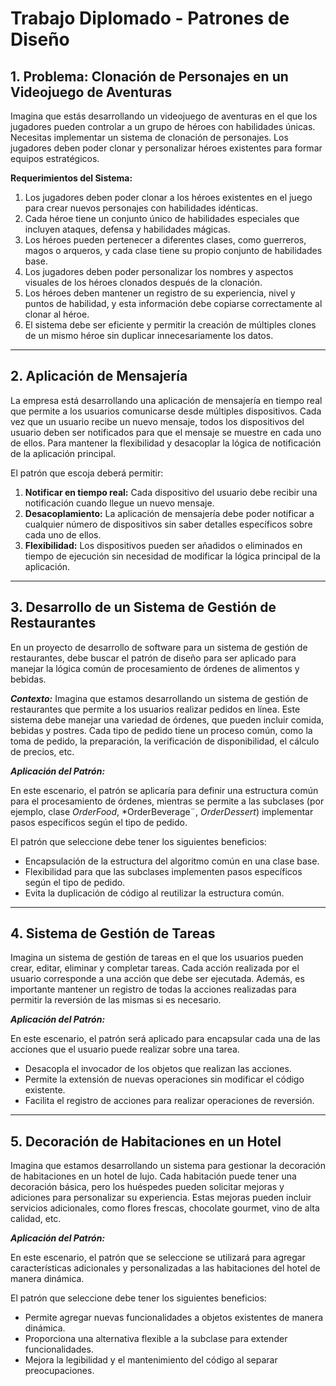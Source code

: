 # Trabajo Diplomado - Patrones de Diseño

## 1. Problema: Clonación de Personajes en un Videojuego de Aventuras
Imagina que estás desarrollando un videojuego de aventuras en el que los jugadores pueden controlar a un grupo de héroes con habilidades únicas. Necesitas implementar un sistema de clonación de personajes. Los jugadores deben poder clonar y personalizar héroes existentes para formar equipos estratégicos.

**Requerimientos del Sistema:**

 1. Los jugadores deben poder clonar a los héroes existentes en el juego para crear nuevos personajes con habilidades idénticas.
 2. Cada héroe tiene un conjunto único de habilidades especiales que incluyen ataques, defensa y habilidades mágicas.
 3. Los héroes pueden pertenecer a diferentes clases, como guerreros, magos o arqueros, y cada clase tiene su propio conjunto de habilidades base.
 4. Los jugadores deben poder personalizar los nombres y aspectos visuales de los héroes clonados después de la clonación.
 5. Los héroes deben mantener un registro de su experiencia, nivel y puntos de habilidad, y esta información debe copiarse correctamente al clonar al héroe.
 6. El sistema debe ser eficiente y permitir la creación de múltiples clones de un mismo héroe sin duplicar innecesariamente los datos.
 ----
## 2. Aplicación de Mensajería
La empresa está desarrollando una aplicación de mensajería en tiempo real que permite a los usuarios comunicarse desde múltiples dispositivos. Cada vez que un usuario recibe un nuevo mensaje, todos los dispositivos del usuario deben ser notificados para que el mensaje se muestre en cada uno de ellos. Para mantener la flexibilidad y desacoplar la lógica de notificación de la aplicación principal.

El patrón que escoja deberá permitir:

1. **Notificar en tiempo real:** Cada dispositivo del usuario debe recibir una notificación cuando llegue un nuevo mensaje.
2. **Desacoplamiento:** La aplicación de mensajería debe poder notificar a cualquier número de dispositivos sin saber detalles específicos sobre cada uno de ellos.
3. **Flexibilidad:** Los dispositivos pueden ser añadidos o eliminados en tiempo de ejecución sin necesidad de modificar la lógica principal de la aplicación.
---
## 3. Desarrollo de un Sistema de Gestión de Restaurantes

En un proyecto de desarrollo de software para un sistema de gestión de restaurantes, debe buscar el patrón de diseño para ser aplicado para manejar la lógica común de procesamiento de órdenes de alimentos y bebidas.

***Contexto:*** Imagina que estamos desarrollando un sistema de gestión de restaurantes que permite a los usuarios realizar pedidos en línea. Este sistema debe manejar una variedad de órdenes, que pueden incluir comida, bebidas y postres. Cada tipo de pedido tiene un proceso común, como la toma de pedido, la preparación, la verificación de disponibilidad, el cálculo de precios, etc.

***Aplicación del Patrón:***

En este escenario, el patrón se aplicaría para definir una estructura común para el procesamiento de órdenes, mientras se permite a las subclases (por ejemplo, clase *OrderFood*, *OrderBeverage¨, *OrderDessert*) implementar pasos específicos según el tipo de pedido.

El patrón que seleccione debe tener los siguientes beneficios:

- Encapsulación de la estructura del algoritmo común en una clase base.
- Flexibilidad para que las subclases implementen pasos específicos según el tipo de pedido.
- Evita la duplicación de código al reutilizar la estructura común.
----
## 4. Sistema de Gestión de Tareas
Imagina un sistema de gestión de tareas en el que los usuarios pueden crear, editar, eliminar y completar tareas. Cada acción realizada por el usuario corresponde a una acción que debe ser ejecutada. Además, es importante mantener un registro de todas la acciones realizadas para permitir la reversión de las mismas si es necesario.

***Aplicación del Patrón:***

En este escenario, el patrón será aplicado para encapsular cada una de las acciones que el usuario puede realizar sobre una tarea.

- Desacopla el invocador de los objetos que realizan las acciones.
- Permite la extensión de nuevas operaciones sin modificar el código existente.
- Facilita el registro de acciones para realizar operaciones de reversión.
----
## 5. Decoración de Habitaciones en un Hotel
Imagina que estamos desarrollando un sistema para gestionar la decoración de habitaciones en un hotel de lujo. Cada habitación puede tener una decoración básica, pero los huéspedes pueden solicitar mejoras y adiciones para personalizar su experiencia. Estas mejoras pueden incluir servicios adicionales, como flores frescas, chocolate gourmet, vino de alta calidad, etc.

***Aplicación del Patrón:***

En este escenario, el patrón que se seleccione se utilizará para agregar características adicionales y personalizadas a las habitaciones del hotel de manera dinámica.

El patrón que seleccione debe tener los siguientes beneficios:

- Permite agregar nuevas funcionalidades a objetos existentes de manera dinámica.
- Proporciona una alternativa flexible a la subclase para extender funcionalidades.
- Mejora la legibilidad y el mantenimiento del código al separar preocupaciones.
